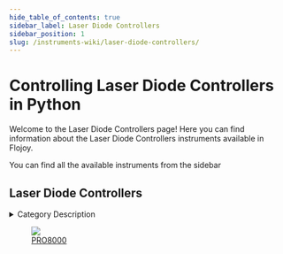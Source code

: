 ```yaml
--- 
hide_table_of_contents: true
sidebar_label: Laser Diode Controllers
sidebar_position: 1
slug: /instruments-wiki/laser-diode-controllers/
---
```


# Controlling Laser Diode Controllers in Python

Welcome to the Laser Diode Controllers page! Here you can find information about the Laser Diode Controllers instruments available in Flojoy.

You can find all the available instruments from the sidebar


## Laser Diode Controllers 

 <details> 
 <summary>Category Description</summary> 
 Laser diode controllers have an integrated precision laser diode driver and high stability temperature controller. Multiple levels of laser diode protection are built into each instrument including isolated power supplies, slow start, adjustable current limit and compliance voltage, intermittent contact protection, and output shorting relays. To complement our line of laser diode controllers, ILX Lightwave offers a wide variety of laser diode mounts and fixtures with standard interconnection cables. 
 </details> 

 <div className="flex flex-wrap" style={{ marginLeft: "-55px" }}>


<div className="p-4">

<a href="/instruments-wiki/laser-diode-controllers/thorlabs/pro8000">
<figure style={{ width: "200px", height: "200px", objectFit: "scale-down", marginRight: "15px" }}>
<img src="https://res.cloudinary.com/dhopxs1y3/image/upload/e_bgremoval/v1692639386/Instruments/Laser%20Diode%20Controllers/PRO8000/file.png" style={{ width: "200px", height: "200px", objectFit: "scale-down", marginRight: "15px" }} />
<figcaption>PRO8000</figcaption>
</figure>
</a></div>
</div>